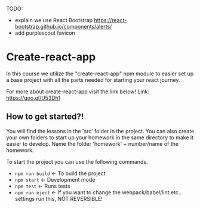 TODO:

- explain we use React Bootstrap https://react-bootstrap.github.io/components/alerts/
- add purplescout favicon


# Create-react-app
In this course we utilize the "create-react-app" npm module to easier set up a base project with all the parts needed for starting your react journey.

For more about create-react-app visit the link below!
Link: https://goo.gl/U53Dh1

## How to get started?!
You will find the lessons in the 'src' folder in the project.
You can also create your own folders to start up your homework in the same directory to make it easier to develop.
Name the folder 'homework' + number/name of the homework.

To start the project you can use the following commands.
* `npm run build` <- To build the project
* `npm start` <- Development mode
* `npm test` <- Runs tests
* `npm run eject` <- If you want to change the webpack/babel/lint etc.. settings run this, NOT REVERSIBLE!

